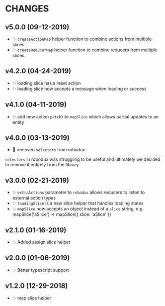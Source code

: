 # CHANGES

## v5.0.0 (09-12-2019)

* :sparkles: `createActionMap` helper function to combine actions from multiple slices
* :sparkles: `createReducerMap` helper function to combine reducers from multiple slices

## v4.2.0 (04-24-2019)

* :sparkles: loading slice has a reset action
* :sparkles: loading slice now accepts a message when loading or success

## v4.1.0 (04-11-2019)

* :sparkles: add new action `patchX` to `mapSlice` which allows partial updates to an entity

## v4.0.0 (03-13-2019)

* :hammer: removed `selectors` from robodux

`selectors` in robodux was struggling to be useful and ultimately we decided
to remove it entirely from the library.

## v3.0.0 (02-21-2019)

* :sparkles: `extraActions` parameter to `robodux` allows reducers to listen to external action types
* :sparkles: `loadingSlice` is a new slice helper that handles loading states
* :boom: `mapSlice` now accepts an object instead of a `slice` string, e.g. mapSlice('aSlice') -> mapSlice({ slice: 'aSlice' })

## v2.1.0 (01-16-2019)

* :sparkles: Added assign slice helper

## v2.0.0 (01-06-2019)

* :sparkles: Better typescript support

## v1.2.0 (12-29-2018)

* :sparkles: map slice helper

